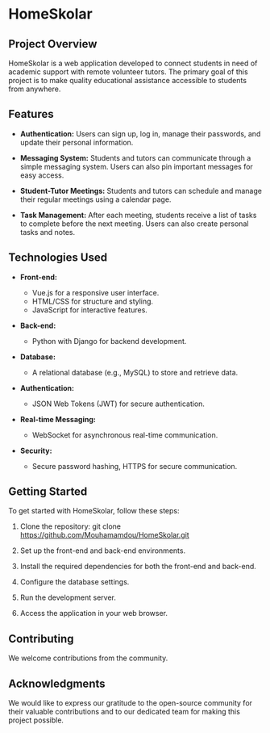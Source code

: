# HomeSkolar

## Project Overview

HomeSkolar is a web application developed to connect students in need of academic support with remote volunteer tutors. The primary goal of this project is to make quality educational assistance accessible to students from anywhere.

## Features

- **Authentication:** Users can sign up, log in, manage their passwords, and update their personal information.

- **Messaging System:** Students and tutors can communicate through a simple messaging system. Users can also pin important messages for easy access.

- **Student-Tutor Meetings:** Students and tutors can schedule and manage their regular meetings using a calendar page.

- **Task Management:** After each meeting, students receive a list of tasks to complete before the next meeting. Users can also create personal tasks and notes.

## Technologies Used

- **Front-end:**
  - Vue.js for a responsive user interface.
  - HTML/CSS for structure and styling.
  - JavaScript for interactive features.

- **Back-end:**
  - Python with Django for backend development.

- **Database:**
  - A relational database (e.g., MySQL) to store and retrieve data.

- **Authentication:**
  - JSON Web Tokens (JWT) for secure authentication.

- **Real-time Messaging:**
  - WebSocket for asynchronous real-time communication.

- **Security:**
  - Secure password hashing, HTTPS for secure communication.

## Getting Started

To get started with HomeSkolar, follow these steps:

1. Clone the repository:
   git clone https://github.com/Mouhamamdou/HomeSkolar.git

3. Set up the front-end and back-end environments.

4. Install the required dependencies for both the front-end and back-end.

5. Configure the database settings.

6. Run the development server.

7. Access the application in your web browser.

## Contributing

We welcome contributions from the community.

## Acknowledgments

We would like to express our gratitude to the open-source community for their valuable contributions and to our dedicated team for making this project possible.
